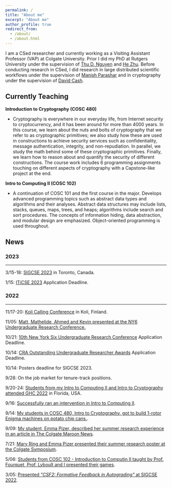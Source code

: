 ```yaml
---
permalink: /
title: "About me"
excerpt: "About me"
author_profile: true
redirect_from: 
  - /about/
  - /about.html
---
```


I am a CSed researcher and currently working as a Visiting Assistant Professor (VAP) at Colgate University. Prior I did my PhD at Rutgers University under the supervision of [Thu D. Nguyen](https://thu-d-nguyen.cs.rutgers.edu) and [He Zhu](https://herowanzhu.github.io). Before conducting research in CSed, I did research in large distributed scientific workflows under the supervision of [Manish Parashar](http://manishparashar.org) and in cryptography under the supervision of [David Cash](https://people.cs.uchicago.edu/~davidcash/).

## Currently Teaching

**Introduction to Cryptography (COSC 480)**
- Cryptography is everywhere in our everyday life, from Internet security to cryptocurrency, and it has been around for more than 4000 years. In this course, we learn about the nuts and bolts of cryptography that we refer to as cryptographic primitives; we also study how these are used in constructions to achieve security services such as confidentiality, message authentication, integrity, and non-repudiation. In parallel, we study the math behind some of these cryptographic primitives. Finally, we learn how to reason about and quantify the security of different constructions. The course work includes 6 programming assignments touching on different aspects of cryptography with a Capstone-like project at the end.

**Intro to Computing II (COSC 102)**
- A continuation of COSC 101 and the first course in the major. Develops advanced programming topics such as abstract data types and algorithms and their analyses. Abstract data structures may include lists, stacks, queues, maps, trees, and heaps; algorithms include search and sort procedures. The concepts of information hiding, data abstraction, and modular design are emphasized. Object-oriented programming is used throughout.

## News

### 2023

***

3/15-18: [SIGCSE 2023](https://sigcse2023.sigcse.org) in Toronto, Canada.

1/15: [ITiCSE 2023](https://iticse.acm.org/2023/) Application Deadline.

### 2022

***

11/17-20: [Koli Calling Conference](https://www.kolicalling.fi) in Koli, Finland.

11/05: [Matt, Mathelide, Ahmed and Kevin presented at the NY6 Undergraduate Research Conference.](https://georgianahaldeman.github.io/posts/2022/11/blog-post-1/)

<!-- [10th New York Six Undergraduate Research Conference](https://newyork6.org/news/ny6-urc) is taking place at [Colgate University](https://www.colgate.edu/academics/research-scholarship). -->

10/21: [10th New York Six Undergraduate Research Conference](https://newyork6.org/news/ny6-urc) Application Deadline.

10/14: [CRA Outstanding Undergraduate Researcher Awards](https://cra.org/crae/awards/cra-outstanding-undergraduate-researchers/) Application Deadline.

10/14: Posters deadline for SIGCSE 2023.

9/28: On the job market for tenure-track positions.

9/20-24: [Students from my Intro to Computing II and Intro to Cryptography attended GHC 2022](https://georgianahaldeman.github.io/posts/2022/09/blog-post-4/) in Florida, USA.

9/16: [Successfully ran an intervention in Intro to Computing II](https://georgianahaldeman.github.io/posts/2022/09/blog-post-3/).

9/14: [My students in COSC 480, Intro to Cryptography, got to build 1-rotor Enigma machines on potato chip cans.](https://georgianahaldeman.github.io/posts/2022/09/blog-post-2/).

9/09: [My student, Emma Pizer, described her summer research experience in an article in The Colgate Maroon News](https://thecolgatemaroonnews.com/37897/bakers-dozen/37897/).

7/21: [Mary Ring and Emma Pizer presented their summer research poster at the Colgate Symposium](https://georgianahaldeman.github.io/posts/2022/07/blog-post-1/).

5/06: [Students from COSC 102 - Introduction to Computin II taught by Prof. Fourquet, Prof. Lyboult and I presented their games](https://georgianahaldeman.github.io/posts/2022/05/blog-post-1/).

3/05: [Presented _"CSF2: Formative Feedback in Autograding"_ at SIGCSE 2022](https://sigcse2022.sigcse.org/schedule/). 